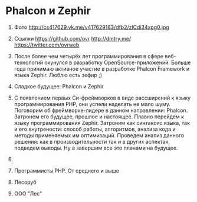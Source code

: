 Phalcon и Zephir
================

1. Фото http://cs417629.vk.me/v417629163/dfb2/zlCdi34xpg0.jpg

2. Ссылки
   https://github.com/ovr
   http://dmtry.me/
   https://twitter.com/ovrweb

3. После более чем четырёх лет программирования в сфере веб-технологий окунулся в разработку OpenSource-приложений. Больше года принимаю активное участие в разработке Phalcon Framework и языка Zephir. Люблю есть зефир ;)

4. Сладкое будущее: Phalcon и Zephir

5. C появлением первых Cи-фреймворков в виде рассширений к языку программирования PHP, они успели наделать не мало шуму.
   Поговорим об фреймворке-лидере в данном направлении: Phalcon. Затронем его будущее, прошлое и настоящее.
   Плавно перейдем к языку программирования Zephir. Затроним как синтаксис языка, так и его внутрености: способ работы, алгоритмов, анализа кода и методы применяемых им оптимизаций.
   Проведем анализ данного решения: как в производительности так и в других аспектах, подведем выводы.
   Ну а завершим все это планами на будущее.
6. 
   
7. Программисты PHP. От среднего и выше

8. Лесоруб

9. ООО "Лес"
